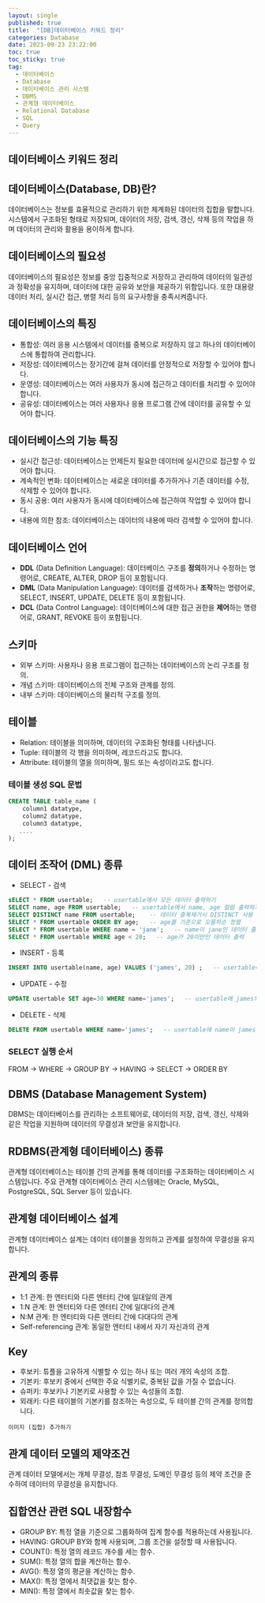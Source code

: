 ```yaml
---
layout: single
published: true
title:  "[DB]데이터베이스 키워드 정리"
categories: Database
date: 2023-09-23 23:22:00
toc: true
toc_sticky: true
tag:   
  - 데이터베이스
  - Database
  - 데이터베이스 관리 시스템
  - DBMS
  - 관계형 데이터베이스
  - Relational Database
  - SQL
  - Query
---
```


## 데이터베이스 키워드 정리

## 데이터베이스(Database, DB)란?

데이터베이스는 정보를 효율적으로 관리하기 위한 체계화된 데이터의 집합을 말합니다. 시스템에서 구조화된 형태로 저장되며, 데이터의 저장, 검색, 갱신, 삭제 등의 작업을 하며 데이터의 관리와 활용을 용이하게 합니다.

## 데이터베이스의 필요성

데이터베이스의 필요성은 정보를 중앙 집중적으로 저장하고 관리하여 데이터의 일관성과 정확성을 유지하며, 데이터에 대한 공유와 보안을 제공하기 위함입니다. 또한 대용량 데이터 처리, 실시간 접근, 병렬 처리 등의 요구사항을 충족시켜줍니다.

## 데이터베이스의 특징

* 통합성: 여러 응용 시스템에서 데이터를 중복으로 저장하지 않고 하나의 데이터베이스에 통합하여 관리합니다.
* 저장성: 데이터베이스는 장기간에 걸쳐 데이터를 안정적으로 저장할 수 있어야 합니다.
* 운영성: 데이터베이스는 여러 사용자가 동시에 접근하고 데이터를 처리할 수 있어야 합니다.
* 공유성: 데이터베이스는 여러 사용자나 응용 프로그램 간에 데이터를 공유할 수 있어야 합니다.

## 데이터베이스의 기능 특징

* 실시간 접근성: 데이터베이스는 언제든지 필요한 데이터에 실시간으로 접근할 수 있어야 합니다.
* 계속적인 변화: 데이터베이스는 새로운 데이터를 추가하거나 기존 데이터를 수정, 삭제할 수 있어야 합니다.
* 동시 공용: 여러 사용자가 동시에 데이터베이스에 접근하여 작업할 수 있어야 합니다.
* 내용에 의한 참조: 데이터베이스는 데이터의 내용에 따라 검색할 수 있어야 합니다.

## 데이터베이스 언어

* **DDL** (Data Definition Language): 데이터베이스 구조를 **정의**하거나 수정하는 명령어로, CREATE, ALTER, DROP 등이 포함됩니다.
* **DML** (Data Manipulation Language): 데이터를 검색하거나 **조작**하는 명령어로, SELECT, INSERT, UPDATE, DELETE 등이 포함됩니다.
* **DCL** (Data Control Language): 데이터베이스에 대한 접근 권한을 **제어**하는 명령어로, GRANT, REVOKE 등이 포함됩니다.

## 스키마

* 외부 스키마: 사용자나 응용 프로그램이 접근하는 데이터베이스의 논리 구조를 정의.
* 개념 스키마: 데이터베이스의 전체 구조와 관계를 정의.
* 내부 스키마: 데이터베이스의 물리적 구조를 정의.

## 테이블

* Relation: 테이블을 의미하며, 데이터의 구조화된 형태를 나타냅니다.
* Tuple: 테이블의 각 행을 의미하며, 레코드라고도 합니다.
* Attribute: 테이블의 열을 의미하며, 필드 또는 속성이라고도 합니다.

### 테이블 생성 SQL 문법

```sql
CREATE TABLE table_name (
    column1 datatype,
    column2 datatype,
    column3 datatype,
   ....  
);
```

## 데이터 조작어 (DML) 종류

* SELECT - 검색
```sql
sELECT * FROM usertable;   -- usertable에서 모든 데이터 출력하기
SELECT name, age FROM usertable;   -- usertable에서 name, age 컬럼 출력하기
SELECT DISTINCT name FROM usertable;    -- 데이터 중복제거시 DISTINCT 사용
SELECT * FROM usertable ORDER BY age;   -- age를 기준으로 오름차순 정렬
SELECT * FROM usertable WHERE name = 'jane';   -- name이 jane인 데이터 출력
SELECT * FROM usertable WHERE age < 20;   -- age가 20미만인 데이터 출력
```
* INSERT - 등록
```sql
INSERT INTO usertable(name, age) VALUES ('james', 20) ;   -- usertable에 name은 james, age는 20인 데이터 삽입
```
* UPDATE - 수정
```sql
UPDATE usertable SET age=30 WHERE name='james';   -- usertable에 james의 age를 30으로 변경
```
* DELETE - 삭제
```sql
DELETE FROM usertable WHERE name='james';   -- usertable에 name이 james인 데이터를 삭제
```

### SELECT 실행 순서

FROM -> WHERE -> GROUP BY -> HAVING -> SELECT -> ORDER BY

## DBMS (Database Management System)

DBMS는 데이터베이스를 관리하는 소프트웨어로, 데이터의 저장, 검색, 갱신, 삭제와 같은 작업을 지원하며 데이터의 무결성과 보안을 유지합니다.

## RDBMS(관계형 데이터베이스) 종류

관계형 데이터베이스는 테이블 간의 관계를 통해 데이터를 구조화하는 데이터베이스 시스템입니다. 주요 관계형 데이터베이스 관리 시스템에는 Oracle, MySQL, PostgreSQL, SQL Server 등이 있습니다.

## 관계형 데이터베이스 설계

관계형 데이터베이스 설계는 데이터 테이블을 정의하고 관계를 설정하여 무결성을 유지합니다.

## 관계의 종류

* 1:1 관계: 한 엔터티와 다른 엔터티 간에 일대일의 관계
* 1:N 관계: 한 엔터티와 다른 엔터티 간에 일대다의 관계
* N:M 관계: 한 엔터티와 다른 엔터티 간에 다대다의 관계
* Self-referencing 관계: 동일한 엔터티 내에서 자기 자신과의 관계

## Key

* 후보키: 튜플을 고유하게 식별할 수 있는 하나 또는 여러 개의 속성의 조합.
* 기본키: 후보키 중에서 선택한 주요 식별키로, 중복된 값을 가질 수 없습니다.
* 슈퍼키: 후보키나 기본키로 사용할 수 있는 속성들의 조합.
* 외래키: 다른 테이블의 기본키를 참조하는 속성으로, 두 테이블 간의 관계를 정의합니다.

`이미지 (집합) 추가하기`

## 관계 데이터 모델의 제약조건

관계 데이터 모델에서는 개체 무결성, 참조 무결성, 도메인 무결성 등의 제약 조건을 준수하여 데이터의 무결성을 유지합니다.

## 집합연산 관련 SQL 내장함수

* GROUP BY: 특정 열을 기준으로 그룹화하여 집계 함수를 적용하는데 사용됩니다.
* HAVING: GROUP BY와 함께 사용되며, 그룹 조건을 설정할 때 사용됩니다.
* COUNT(): 특정 열의 레코드 개수를 세는 함수.
* SUM(): 특정 열의 합을 계산하는 함수.
* AVG(): 특정 열의 평균을 계산하는 함수.
* MAX(): 특정 열에서 최댓값을 찾는 함수.
* MIN(): 특정 열에서 최솟값을 찾는 함수.

